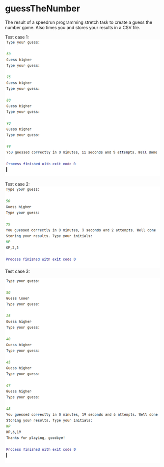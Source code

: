 # guessTheNumber
The result of a speedrun programming stretch task to create a guess the number game.
Also times you and stores your results in a CSV file.

Test case 1:
![Guess the number game, test case 1](./test_case.png)

Test case 2:
![Guess the number game, test case 2](./test_case_2.png)
Test case 3:

![Guess the number game, test case 3](./test_case_3.png)
